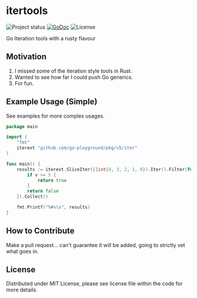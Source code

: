 # itertools

![Project status](https://img.shields.io/badge/version-0.1.0-green.svg)
[![GoDoc](https://godoc.org/github.com/go-playground/itertools?status.svg)](https://pkg.go.dev/mod/github.com/go-playground/itertools)
![License](https://img.shields.io/dub/l/vibe-d.svg)

Go Iteration tools with a rusty flavour

## Motivation

1. I missed some of the iteration style tools in Rust.
2. Wanted to see how far I could push Go generics.
3. For fun.

## Example Usage (Simple)

See examples for more complex usages.

```go
package main

import (
	"fmt"
	iterext "github.com/go-playground/pkg/v5/iter"
)

func main() {
	results := iterext.SliceIter([]int{4, 3, 2, 1, 0}).Iter().Filter(func(v int) bool {
		if v >= 5 {
			return true
		}
		return false
	}).Collect()

	fmt.Printf("%#v\n", results)
}

```

## How to Contribute

Make a pull request... can't guarantee it will be added, going to strictly vet what goes in.

## License

Distributed under MIT License, please see license file within the code for more details.
